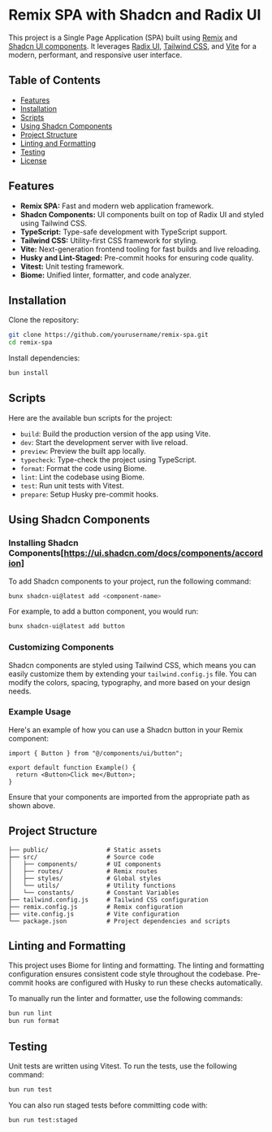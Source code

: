 # Remix SPA with Shadcn and Radix UI

This project is a Single Page Application (SPA) built using [Remix](https://remix.run/) and [Shadcn UI components](https://shadcn.dev/). It leverages [Radix UI](https://www.radix-ui.com/), [Tailwind CSS](https://tailwindcss.com/), and [Vite](https://vitejs.dev/) for a modern, performant, and responsive user interface.

## Table of Contents

- [Features](#features)
- [Installation](#installation)
- [Scripts](#scripts)
- [Using Shadcn Components](#using-shadcn-components)
- [Project Structure](#project-structure)
- [Linting and Formatting](#linting-and-formatting)
- [Testing](#testing)
- [License](#license)

## Features

- **Remix SPA:** Fast and modern web application framework.
- **Shadcn Components:** UI components built on top of Radix UI and styled using Tailwind CSS.
- **TypeScript:** Type-safe development with TypeScript support.
- **Tailwind CSS:** Utility-first CSS framework for styling.
- **Vite:** Next-generation frontend tooling for fast builds and live reloading.
- **Husky and Lint-Staged:** Pre-commit hooks for ensuring code quality.
- **Vitest:** Unit testing framework.
- **Biome:** Unified linter, formatter, and code analyzer.

## Installation

Clone the repository:

```bash
git clone https://github.com/yourusername/remix-spa.git
cd remix-spa
```

Install dependencies:

```bash
bun install
```

## Scripts

Here are the available bun scripts for the project:

- `build`: Build the production version of the app using Vite.
- `dev`: Start the development server with live reload.
- `preview`: Preview the built app locally.
- `typecheck`: Type-check the project using TypeScript.
- `format`: Format the code using Biome.
- `lint`: Lint the codebase using Biome.
- `test`: Run unit tests with Vitest.
- `prepare`: Setup Husky pre-commit hooks.

## Using Shadcn Components

### Installing Shadcn Components[https://ui.shadcn.com/docs/components/accordion]

To add Shadcn components to your project, run the following command:

```bash
bunx shadcn-ui@latest add <component-name>
```

For example, to add a button component, you would run:

```bash
bunx shadcn-ui@latest add button
```

### Customizing Components

Shadcn components are styled using Tailwind CSS, which means you can easily customize them by extending your `tailwind.config.js` file. You can modify the colors, spacing, typography, and more based on your design needs.

### Example Usage

Here's an example of how you can use a Shadcn button in your Remix component:

```tsx
import { Button } from "@/components/ui/button";

export default function Example() {
  return <Button>Click me</Button>;
}
```

Ensure that your components are imported from the appropriate path as shown above.

## Project Structure

```plaintext
├── public/                # Static assets
├── src/                   # Source code
│   ├── components/        # UI components
│   ├── routes/            # Remix routes
│   ├── styles/            # Global styles
│   └── utils/             # Utility functions
│   └── constants/         # Constant Variables
├── tailwind.config.js     # Tailwind CSS configuration
├── remix.config.js        # Remix configuration
├── vite.config.js         # Vite configuration
└── package.json           # Project dependencies and scripts
```

## Linting and Formatting

This project uses Biome for linting and formatting. The linting and formatting configuration ensures consistent code style throughout the codebase. Pre-commit hooks are configured with Husky to run these checks automatically.

To manually run the linter and formatter, use the following commands:

```bash
bun run lint
bun run format
```

## Testing

Unit tests are written using Vitest. To run the tests, use the following command:

```bash
bun run test
```

You can also run staged tests before committing code with:

```bash
bun run test:staged
```